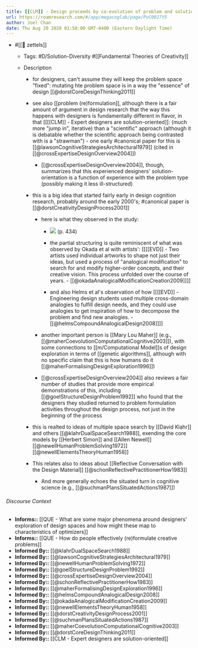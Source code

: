 ```yaml
---
title: [[CLM]] - Design proceeds by co-evolution of problem and solution space
url: https://roamresearch.com/#/app/megacoglab/page/PvC00J7Y5
author: Joel Chan
date: Thu Aug 20 2020 01:58:00 GMT-0400 (Eastern Daylight Time)
---
```


- #[[🌲 zettels]]

    - Tags: #D/Solution-Diversity #[[Fundamental Theories of Creativity]]

    - Description

        - for designers, can't assume they will keep the problem space "fixed": mutating hte problem space is in a way the "essence" of design [[@dorstCoreDesignThinking2011]]

        - see also [[problem (re)formulation]], although there is a fair amount of argument in design research that the way this happens with designers is fundamentally different in flavor, in that [[[[CLM]] - Expert designers are solution-oriented]]: (much more "jump in", iterative) than a "scientific" approach (although it is debatable whether the scientific approach being contrasted with is a "strawman") - one early #canonical paper for this is [[@lawsonCognitiveStrategiesArchitectural1979]] (cited in [[@crossExpertiseDesignOverview2004]])

            - [[@crossExpertiseDesignOverview2004]], though, summarizes that this experienced designers' solution-orientation is a function of experience with the problem type (possibly making it less ill-structured)

        - this is a big idea that started fairly early in design cognition research, probably around the early 2000's; #canonical paper is [[@dorstCreativityDesignProcess2001]]

            - here is what they observed in the study:

                - ![](https://firebasestorage.googleapis.com/v0/b/firescript-577a2.appspot.com/o/imgs%2Fapp%2Fmegacoglab%2FfVZskpJnHK.png?alt=media&token=3629d9f7-4483-494d-8145-0e9a1e53a713) (p. 434)

                - the partial structuring is quite reminiscent of what was observed by Okada et al with artists': [[[[EVD]] - Two artists used individual artworks to shape not just their ideas, but used a process of "analogical modification" to search for and modify higher-order concepts, and their creative vision. This process unfolded over the course of years. - [[@okadaAnalogicalModificationCreation2009]]]]

                - and also Helms et al's observation of how [[[[EVD]] - Engineering design students used multiple cross-domain analogies to fulfill design needs, and they could use analogies to get inspiration of how to decompose the problem and find new analogies. - [[@helmsCompoundAnalogicalDesign2008]]]]

            - another important person is [[Mary Lou Maher]] (e.g., [[@maherCoevolutionComputationalCognitive2003]]), with some connections to [[m/Computational Model]]s of design exploration in terms of [[genetic algorithms]], although with no specific claim that this is how humans do it [[@maherFormalisingDesignExploration1996]])

            - [[@crossExpertiseDesignOverview2004]] also reviews a fair number of studies that provide more empirical demonstrations of this, including [[@goelStructureDesignProblem1992]] who found that the designers they studied returned to problem formulation activities throughout the design process, not just in the beginning of the process

        - this is realted to ideas of multiple space search by [[David Klahr]] and others [[@klahrDualSpaceSearch1988]], exending the core models by [[Herbert Simon]] and [[Allen Newell]] [[@newellHumanProblemSolving1972]] [[@newellElementsTheoryHuman1958]]

        - This relates also to ideas about [[Reflective Conversation with the Design Material]] [[@schonReflectivePractitionerHow1983]]

            - And more generally echoes the situated turn in cognitive science (e.g., [[@suchmanPlansSituatedActions1987]])

###### Discourse Context

- **Informs::** [[QUE - What are some major phenomena around designers' exploration of design spaces and how might these map to characteristics of optimizers]]
- **Informs::** [[QUE - How do people effectively (re)formulate creative problems]]
- **Informed By::** [[@klahrDualSpaceSearch1988]]
- **Informed By::** [[@lawsonCognitiveStrategiesArchitectural1979]]
- **Informed By::** [[@newellHumanProblemSolving1972]]
- **Informed By::** [[@goelStructureDesignProblem1992]]
- **Informed By::** [[@crossExpertiseDesignOverview2004]]
- **Informed By::** [[@schonReflectivePractitionerHow1983]]
- **Informed By::** [[@maherFormalisingDesignExploration1996]]
- **Informed By::** [[@helmsCompoundAnalogicalDesign2008]]
- **Informed By::** [[@okadaAnalogicalModificationCreation2009]]
- **Informed By::** [[@newellElementsTheoryHuman1958]]
- **Informed By::** [[@dorstCreativityDesignProcess2001]]
- **Informed By::** [[@suchmanPlansSituatedActions1987]]
- **Informed By::** [[@maherCoevolutionComputationalCognitive2003]]
- **Informed By::** [[@dorstCoreDesignThinking2011]]
- **Informed By::** [[CLM - Expert designers are solution-oriented]]
